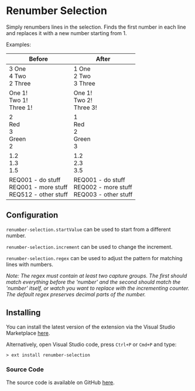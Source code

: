 # Renumber Selection

Simply renumbers lines in the selection. Finds the first number in each line and replaces it with a new number starting from 1.

Examples:

|Before|After|
|------|-----|
|3 One<br>4 Two<br>2 Three|1 One<br>2 Two<br>3 Three|
|One 1!<br>Two 1!<br>Three 1!|One 1!<br>Two 2!<br>Three 3!|
|2<br>Red<br>3<br>Green<br>2|1<br>Red<br>2<br>Green<br>3|
|1.2<br>1.3<br>1.5|1.2<br>2.3<br>3.5|
|REQ001 - do stuff<br>REQ001 - more stuff<br>REQ512 - other stuff|REQ001 - do stuff<br>REQ002 - more stuff<br>REQ003 - other stuff|

## Configuration

`renumber-selection.startValue` can be used to start from a different number.

`renumber-selection.increment` can be used to change the increment.

`renumber-selection.regex` can be used to adjust the pattern for matching lines with numbers. 

*Note: The regex must contain at least two capture groups. The first should match everything before the 'number' and the second should match the 'number' itself, or watch you want to replace with the incrementing counter. The default regex preserves decimal parts of the number.*

## Installing

You can install the latest version of the extension via the Visual Studio Marketplace [here](https://marketplace.visualstudio.com/items?itemName=Gruntfuggly.renumber-selection).

Alternatively, open Visual Studio code, press `Ctrl+P` or `Cmd+P` and type:

    > ext install renumber-selection

### Source Code

The source code is available on GitHub [here](https://github.com/Gruntfuggly/renumber-selection).
